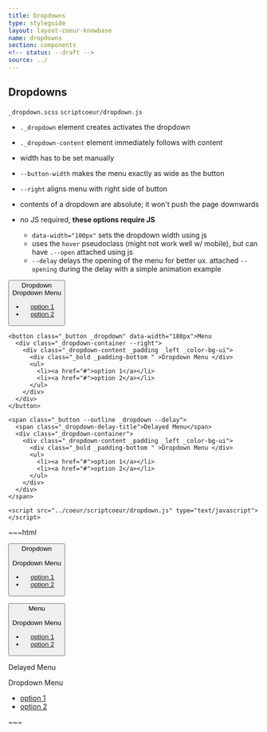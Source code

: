 ```yaml
---
title: Dropdowns
type: styleguide
layout: layout-coeur-knowbase
name: dropdowns
section: components
<!-- status: --draft -->
source: ../
---
```



<main markdown="1">

## Dropdowns

`_dropdown.scss` `scriptcoeur/dropdown.js`

- `._dropdown` element creates activates the dropdown
- `._dropdown-content` element immediately follows with content 
- width has to be set manually
- `--button-width` makes the menu exactly as wide as the button
- `--right` aligns menu with right side of button
- contents of a dropdown are absolute; it won't push the page downwards

- no JS required, __these options require JS__
  - `data-width="100px"` sets the dropdown width using js
  - uses the `hover` pseudoclass (might not work well w/ mobile), but can have `.--open` attached using js
  - `--delay` delays the opening of the menu for better ux. attached `--opening` during the delay with a simple animation example


<div class="_styleguide-example">

  <div>
    <button class="_button _dropdown" >Dropdown <i class="fa fa-angle-down"></i>
      <div class="_dropdown-container --button-width">
        <div class="_dropdown-content _padding _left _color-bg-ui">
          <div class="_bold _padding-bottom ">Dropdown Menu </div>
          <ul>
            <li><a href="#">option 1</a></li>
            <li><a href="#">option 2</a></li>
          </ul>
        </div>
      </div>
    </button>
    
    <button class="_button _dropdown" data-width="180px">Menu
      <div class="_dropdown-container --right">
        <div class="_dropdown-content _padding _left _color-bg-ui">
          <div class="_bold _padding-bottom " >Dropdown Menu </div>
          <ul>
            <li><a href="#">option 1</a></li>
            <li><a href="#">option 2</a></li>
          </ul>
        </div>
      </div>
    </button>

    <span class="_button --outline _dropdown --delay">
      <span class="_dropdown-delay-title">Delayed Menu</span>
      <div class="_dropdown-container">
        <div class="_dropdown-content _padding _left _color-bg-ui">
          <div class="_bold _padding-bottom " >Dropdown Menu </div>
          <ul>
            <li><a href="#">option 1</a></li>
            <li><a href="#">option 2</a></li>
          </ul>
        </div>
      </div>
    </span>

    <script src="../coeur/scriptcoeur/dropdown.js" type="text/javascript"></script>

  </div>


</div>
~~~html

<script src="../coeur/scriptcoeur/dropdown.js" type="text/javascript"></script>

<button class="_button _dropdown" >Dropdown <i class="fa fa-arrow-down"></i>
  <div class="_dropdown-container --button-width">
    <div class="_dropdown-content _padding _left _color-bg-ui">
      <div class="_bold _padding-bottom ">Dropdown Menu </div>
      <ul>
        <li><a href="#">option 1</a></li>
        <li><a href="#">option 2</a></li>
      </ul>
    </div>
  </div>
</button>

<button class="_button _dropdown" data-width="180px">Menu
  <div class="_dropdown-container --right">
    <div class="_dropdown-content _padding _left _color-bg-ui">
      <div class="_bold _padding-bottom ">Dropdown Menu </div>
      <ul>
        <li><a href="#">option 1</a></li>
        <li><a href="#">option 2</a></li>
      </ul>
    </div>
  </div>
</button>

<span class="_button --outline _dropdown --delay" >Delayed Menu
  <div class="_dropdown-container">
    <div class="_dropdown-content _padding _left _color-bg-ui">
      <div class="_bold _padding-bottom ">Dropdown Menu </div>
      <ul>
        <li><a href="#">option 1</a></li>
        <li><a href="#">option 2</a></li>
      </ul>
    </div>
  </div>
</span>
~~~


</main>

